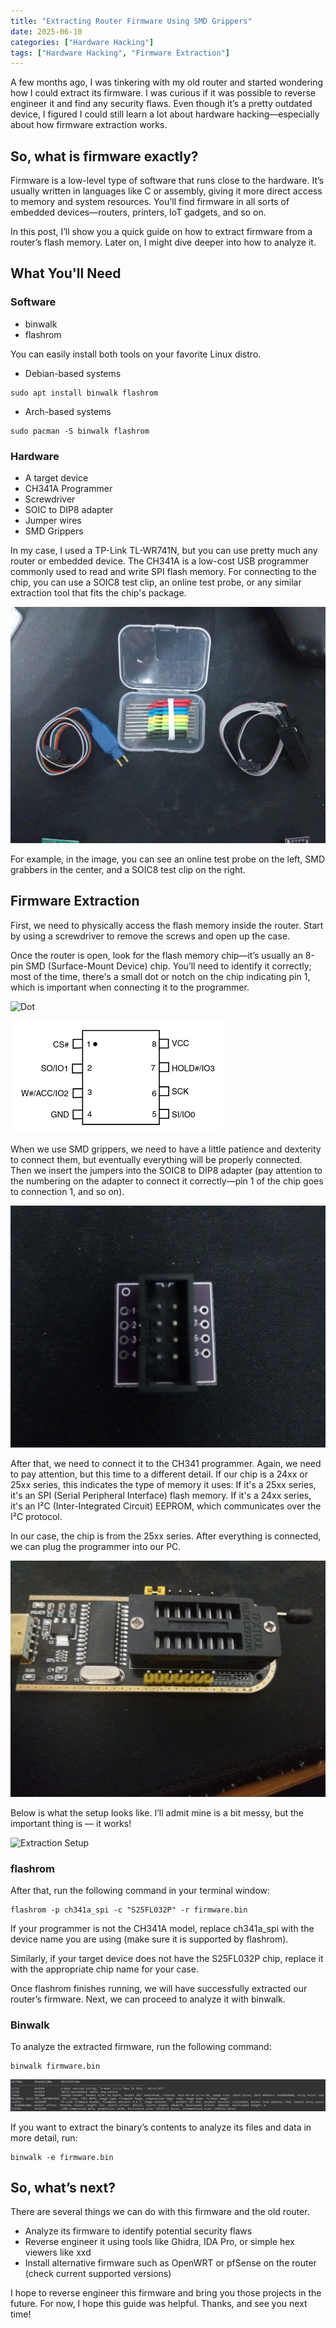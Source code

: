 ```yaml
---
title: "Extracting Router Firmware Using SMD Grippers"
date: 2025-06-10
categories: ["Hardware Hacking"]
tags: ["Hardware Hacking", "Firmware Extraction"] 
---
```


A few months ago, I was tinkering with my old router and started wondering how I could extract its firmware. I was curious if it was possible to reverse engineer it and find any security flaws. Even though it’s a pretty outdated device, I figured I could still learn a lot about hardware hacking—especially about how firmware extraction works.

## So, what is firmware exactly?

Firmware is a low-level type of software that runs close to the hardware. It’s usually written in languages like C or assembly, giving it more direct access to memory and system resources. You'll find firmware in all sorts of embedded devices—routers, printers, IoT gadgets, and so on.

In this post, I’ll show you a quick guide on how to extract firmware from a router’s flash memory. Later on, I might dive deeper into how to analyze it.

## What You'll Need

### Software
- binwalk
- flashrom

You can easily install both tools on your favorite Linux distro.

- Debian-based systems

```
sudo apt install binwalk flashrom
```

- Arch-based systems
```
sudo pacman -S binwalk flashrom
```

### Hardware

- A target device
- CH341A Programmer
- Screwdriver
- SOIC to DIP8 adapter
- Jumper wires
- SMD Grippers

In my case, I used a TP-Link TL-WR741N, but you can use pretty much any router or embedded device. The CH341A is a low-cost USB programmer commonly used to read and write SPI flash memory.
For connecting to the chip, you can use a SOIC8 test clip, an online test probe, or any similar extraction tool that fits the chip's package.

![Extraction Tools](/assets/img/firmware_extraction/extract_tools.jpg)

For example, in the image, you can see an online test probe on the left, SMD grabbers in the center, and a SOIC8 test clip on the right.

## Firmware Extraction

First, we need to physically access the flash memory inside the router. Start by using a screwdriver to remove the screws and open up the case.

Once the router is open, look for the flash memory chip—it’s usually an 8-pin SMD (Surface-Mount Device) chip. You’ll need to identify it correctly; most of the time, there's a small dot or notch on the chip indicating pin 1, which is important when connecting it to the programmer.

![Dot](/assets/img/firmware_extraction/dot.jpg)

![SOP8](/assets/img/firmware_extraction/sop8.png)

When we use SMD grippers, we need to have a little patience and dexterity to connect them, but eventually everything will be properly connected. Then we insert the jumpers into the SOIC8 to DIP8 adapter (pay attention to the numbering on the adapter to connect it correctly—pin 1 of the chip goes to connection 1, and so on).

![Front](/assets/img/firmware_extraction/front0.jpg)

After that, we need to connect it to the CH341 programmer. Again, we need to pay attention, but this time to a different detail. If our chip is a 24xx or 25xx series, this indicates the type of memory it uses:
If it's a 25xx series, it's an SPI (Serial Peripheral Interface) flash memory. If it's a 24xx series, it's an I²C (Inter-Integrated Circuit) EEPROM, which communicates over the I²C protocol.

In our case, the chip is from the 25xx series. After everything is connected, we can plug the programmer into our PC.

![CH341 Programmer](/assets/img/firmware_extraction/ch341.jpg)

Below is what the setup looks like. I’ll admit mine is a bit messy, but the important thing is — it works!

![Extraction Setup](/assets/img/firmware_extraction/extraction_setup.jpg)

### flashrom

After that, run the following command in your terminal window:

```
flashrom -p ch341a_spi -c "S25FL032P" -r firmware.bin
```

If your programmer is not the CH341A model, replace ch341a_spi with the device name you are using (make sure it is supported by flashrom).

Similarly, if your target device does not have the S25FL032P chip, replace it with the appropriate chip name for your case.

Once flashrom finishes running, we will have successfully extracted our router’s firmware. Next, we can proceed to analyze it with binwalk.

### Binwalk

To analyze the extracted firmware, run the following command:

```
binwalk firmware.bin
```

![Binwalk](/assets/img/firmware_extraction/binwalk.png)

If you want to extract the binary’s contents to analyze its files and data in more detail, run:

```
binwalk -e firmware.bin 
```

## So, what’s next?

There are several things we can do with this firmware and the old router.

- Analyze its firmware to identify potential security flaws
- Reverse engineer it using tools like Ghidra, IDA Pro, or simple hex viewers like xxd
- Install alternative firmware such as OpenWRT or pfSense on the router (check current supported versions)

I hope to reverse engineer this firmware and bring you those projects in the future. For now, I hope this guide was helpful. Thanks, and see you next time!

